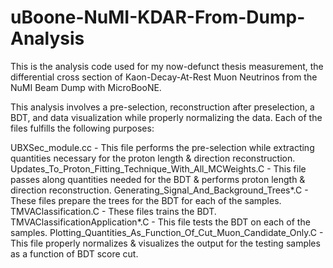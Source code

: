 # uBoone-NuMI-KDAR-From-Dump-Analysis
This is the analysis code used for my now-defunct thesis measurement, the differential cross section of Kaon-Decay-At-Rest Muon Neutrinos from the NuMI Beam Dump with MicroBooNE.

This analysis involves a pre-selection, reconstruction after preselection, a BDT, and data visualization while properly normalizing the data.  Each of the files fulfills the following purposes:

UBXSec_module.cc - This file performs the pre-selection while extracting quantities necessary for the proton length & direction reconstruction.
Updates_To_Proton_Fitting_Technique_With_All_MCWeights.C - This file passes along quantities needed for the BDT & performs proton length & direction reconstruction.
Generating_Signal_And_Background_Trees*.C - These files prepare the trees for the BDT for each of the samples.
TMVAClassification.C - These files trains the BDT.
TMVAClassificationApplication*.C - This file tests the BDT on each of the samples.
Plotting_Quantities_As_Function_Of_Cut_Muon_Candidate_Only.C - This file properly normalizes & visualizes the output for the testing samples as a function of BDT score cut.
